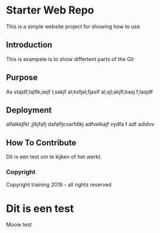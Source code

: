 # Starter Web Repo
This is a simple website project for showing how to use

## Introduction
This is exampele is to show differtent parts of the Git

## Purpose
As stajdf;lajflk;asjf l;sakjf al;ksfjal;fjaslf al;sjl;akjfl;kasj f;lasjdf

## Deployment
alfalkkjfkl ;jlkjfafj dafalfjcvarfdlkj adfvelkajf vydfa  f adf adldvv

## How To Contribute
Dit is een test om te kijken of het werkt.

### Copyright
Copyright training 2019 - all rights reserved

# Dit is een test
Mooie test